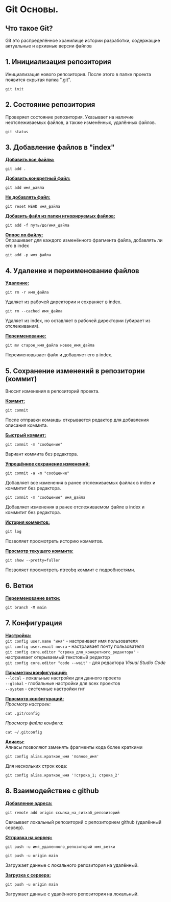 
# Git Основы.

## Что такое Git?
Git это распределённое хранилище истории разработки, содержащие актуальные и архивные версии файлов

## 1. Инициализация репозитория
Инициализация нового репозитория. После этого в папке проекта появится скрытая папка ".git".
```
git init
```

## 2. Состояние репозитория
Проверяет состояние репозитория. Указывает на наличие неотслеживаемых файлов, а также изменённых, удалённых файлов.
```
git status
```

## 3. Добавление файлов в "index"

<u>**Добавить все файлы:**</u>
```
git add .
```
<u>**Добавить конкретный файл:**</u>
```
git add имя_файла
```
<u>**Не добавлять файл:**</u>
```
git reset HEAD имя_файла
```
<u>**Добавить файл из папки игнорируемых файлов:**</u>
```
git add -f путь/до/имя_файла
```
<u>**Опрос по файлу:**</u>  
Опрашивает для каждого изменённого фрагмента файла, добавлять ли его в index
```
git add -p имя_файла
```

## 4. Удаление и переименование файлов
<u>**Удаление:**</u>
```
git rm -r имя_файла
```
Удаляет из рабочей директории и сохраняет в index.
```
git rm --cached имя_файла
```
Удаляет из index, но оставляет в рабочей директории (убирает из отслеживания).

<u>**Переименование:**</u>
```
git mv старое_имя_файла новое_имя_файла
```
Переименовывает файл и добавляет его в index.

## 5. Сохранение изменений в репозитории (коммит)
Вносит изменения в репозиторий проекта.

<u>**Коммит:**</u>
```
git commit
```
После отправки команды открывается редактор для добавления описания коммита.

<u>**Быстрый коммит:**</u>
```
git commit -m "сообщение"
```
Вариант коммита без редактора.

<u>**Упрощённое сохранение изменений:**</u>
```
git commit -a -m "сообщение"
```
Добавляет все изменения в ранее отслеживаемых файлах в index и коммитит без редактора.
```
git commit -m "сообщение" имя_файла
```
Добавляет изменения в ранее отслеживаемом файле в index и коммитит без редактора.

<u>**История коммитов:**</u>
```
git log
```
Позволяет просмотреть историю коммитов.

<u>**Просмотр текущего коммита:**</u>
```
git show --pretty=fuller
```
Позволяет просмотреть ntreobq коммит c подробностями.

## 6. Ветки
<u>**Переименование ветки:**</u>
```
git branch -M main
```

## 7. Конфигурация
<u>**Настройка:**</u>  
`git config user.name "имя"` - настраивает имя пользователя  
`git config user.email почта` - настраивает почту пользователя  
`git config core.editor "строка_для_конкретного_редактора"` - настраивает открываемый текстовый редактор  
`git config core.editor "code --wait"` - для редактора *Visual Studio Code*

<u>**Параметры конфигураций:**</u>  
`--local` - локальные настройки для данного проекта  
`--global` - глобальные настройки для всех проектов  
`--system` - системные настройки гит

<u>**Просмотр конфигураций:**</u>  
*Просмотр настроек:*
```
cat .git/config
```
*Просмотр файла конфига:*
```
cat ~/.gitconfig
```

<u>**Алиасы:**</u>  
Алиасы позволяют заменять фрагменты кода более краткими
```
git config alias.краткое_имя 'полное_имя'
```
Для нескольких строк кода:
```
git config alias.краткое_имя '!строка_1; строка_2'
```

## 8. Взаимодействие с github
<u>**Добавление адреса:**</u>
```
git remote add origin ссылка_на_гитхаб_репозиторий
```
Связывает локальный репозиторий с репозиторием github (удалённый сервер).

<u>**Отправка на сервер:**</u>
```
git push -u имя_удаленного_репозиторий имя_ветки
```
```
git push -u origin main
```
Загружает данные с локального репозитория на удалённый.

<u>**Загрузка с сервера:**</u>
```
git push -u origin main
```
Загружает данные с удалённого репозитория на локальный.